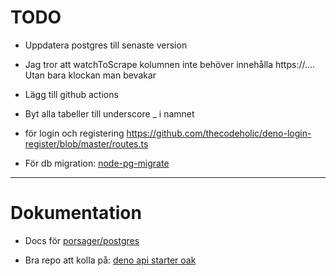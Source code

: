 # TODO

* Uppdatera postgres till senaste version


* Jag tror att watchToScrape kolumnen inte behöver innehålla https://.... Utan bara klockan man bevakar


* Lägg till github actions


* Byt alla tabeller till underscore _ i namnet


* för login och registering https://github.com/thecodeholic/deno-login-register/blob/master/routes.ts


* För db migration: [node-pg-migrate](https://salsita.github.io/node-pg-migrate/cli)


---


# Dokumentation

* Docs för [porsager/postgres](https://github.com/porsager/postgres)


* Bra repo att kolla på: [deno api starter oak](https://github.com/asad-mlbd/deno-api-starter-oak)
